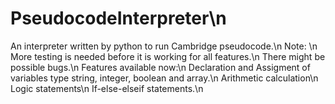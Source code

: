 # PseudocodeInterpreter\n
An interpreter written by python to run Cambridge pseudocode.\n
Note: \n
More testing is needed before it is working for all features.\n
There might be possible bugs.\n
Features available now:\n
Declaration and Assigment of variables type string, integer, boolean and array.\n
Arithmetic calculation\n
Logic statements\n
If-else-elseif statements.\n

